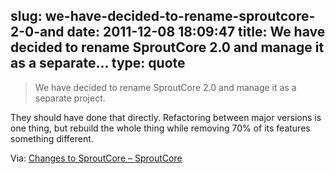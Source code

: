 slug: we-have-decided-to-rename-sproutcore-2-0-and
date: 2011-12-08 18:09:47
title: We have decided to rename SproutCore 2.0 and manage it as a separate...
type: quote
---

> We have decided to rename SproutCore 2.0 and manage it as a separate project.

They should have done that directly. Refactoring between major versions is one thing, but rebuild the whole thing while removing 70% of its features something different.

 Via: [Changes to SproutCore – SproutCore](http://blog.sproutcore.com/changes-to-sproutcore/)
